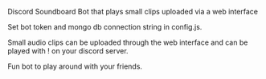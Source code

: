 Discord Soundboard Bot that plays small clips uploaded via a web interface

Set bot token and mongo db connection string in config.js.

Small audio clips can be uploaded through the web interface and can be played with !<filename> on your discord server.
  
  Fun bot to play around with your friends.


